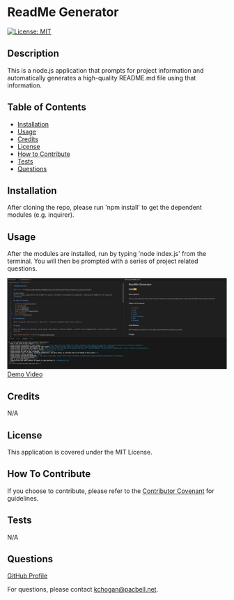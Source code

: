 
# ReadMe Generator

[![License: MIT](https://img.shields.io/badge/License-MIT-yellow.svg)](https://opensource.org/licenses/MIT)

## Description
This is a node.js application that prompts for project information and automatically generates a high-quality README.md file using that information.  

## Table of Contents

- [Installation](#installation)
- [Usage](#usage)
- [Credits](#credits)
- [License](#license)
- [How to Contribute](#guidelines)
- [Tests](#tests)
- [Questions](#questions)

## Installation

After cloning the repo, please run 'npm install' to get the dependent modules (e.g. inquirer).

## Usage

After the modules are installed, run by typing 'node index.js' from the terminal.  You will then be prompted with a series of project related questions.

![alt ReadMe generator screenshot](./assets/capture.png)
[Demo Video](https://youtu.be/DAqwXBUOlgA)

## Credits

N/A

## License

This application is covered under the MIT License.

<a id="guidelines"></a>
## How To Contribute

If you choose to contribute, please refer to the [Contributor Covenant](https://www.contributor-covenant.org/) for guidelines.

## Tests

N/A

## Questions

[GitHub Profile](https://github.com/kevinchogan)

For questions, please contact kchogan@pacbell.net.
